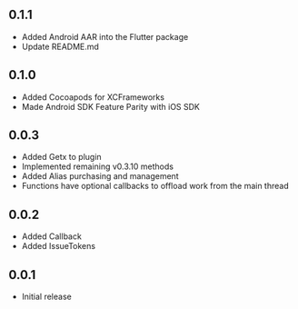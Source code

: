 ## 0.1.1
* Added Android AAR into the Flutter package
* Update README.md

## 0.1.0
* Added Cocoapods for XCFrameworks
* Made Android SDK Feature Parity with iOS SDK

## 0.0.3

* Added Getx to plugin
* Implemented remaining v0.3.10 methods
* Added Alias purchasing and management
* Functions have optional callbacks to offload work from the main thread

## 0.0.2

* Added Callback
* Added IssueTokens

## 0.0.1

* Initial release
